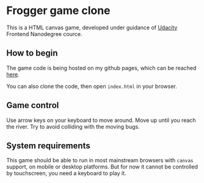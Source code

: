 
Frogger game clone
==================

This is a HTML canvas game, developed under guidance of [Udacity](http://www.udacity.com) Frontend Nanodegree cource.

## How to begin
The game code is being hosted on my github pages, which can be reached [here](http://briskr.github.io/udacity-frogger/index.html).

You can also clone the code, then open `index.html` in your browser.

## Game control

Use arrow keys on your keyboard to move around.  Move up until you reach the river.  Try to avoid colliding with the moving bugs.

## System requirements

This game should be able to run in most mainstream browsers with `canvas` support, on mobile or desktop platforms. But for now it cannot be controlled by touchscreen, you need a keyboard to play it.
